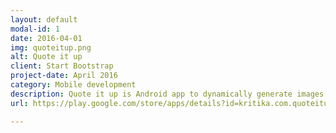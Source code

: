 ```yaml
---
layout: default
modal-id: 1
date: 2016-04-01
img: quoteitup.png
alt: Quote it up
client: Start Bootstrap
project-date: April 2016
category: Mobile development
description: Quote it up is Android app to dynamically generate images with quotations. Images can be customized for attributes like text size,color, font etc. Auto update service can be updated to automatically updated wallpaper after specified interval.
url: https://play.google.com/store/apps/details?id=kritika.com.quoteitup

---
```

